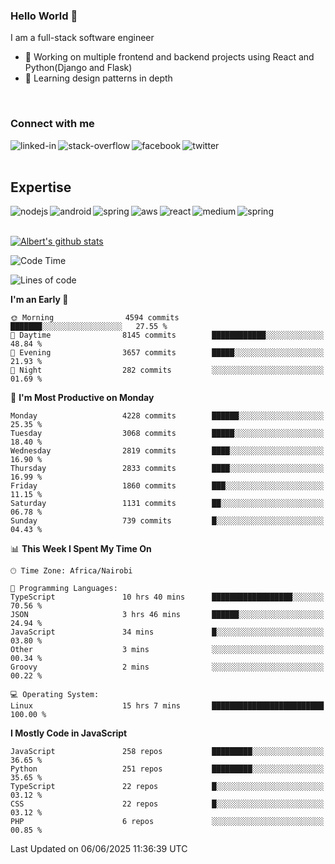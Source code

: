 

### Hello World 👋
I am a full-stack software engineer
- 🔭 Working on multiple frontend and backend projects using React and Python(Django and Flask)
- 🌱 Learning design patterns in depth

<br>

### Connect with me

[<img align="left" alt="linked-in" src="https://img.shields.io/badge/linkedin-%230077B5.svg?&style=for-the-badge&logo=linkedin&logoColor=white" />](https://www.linkedin.com/in/albert-byrone/)

<!-- [<img align="left" alt="medium" src="https://img.shields.io/badge/medium-%2312100E.svg?&style=for-the-badge&logo=medium&logoColor=white" />](https://56faisal.medium.com/) -->

[<img align="left" alt="stack-overflow" src="https://img.shields.io/badge/stack%20overflow-FE7A16?logo=stack-overflow&logoColor=white&style=for-the-badge" />](https://stackoverflow.com/users/11916317/albert-byrone)

[<img align="left" alt="facebook" src="https://img.shields.io/badge/facebook-%231877F2.svg?&style=for-the-badge&logo=facebook&logoColor=white" />](https://web.facebook.com/albert.byrone.1/)

[<img align="left" alt="twitter" src="https://img.shields.io/badge/twitter-%231DA1F2.svg?&style=for-the-badge&logo=twitter&logoColor=white" />](https://twitter.com/byrone_albert)

<br>

<br>

## Expertise
<img align="left" alt="nodejs" src="https://img.shields.io/badge/python%20-%2343853D.svg?&style=for-the-badge&logo=node.js&logoColor=white" />
<img align="left" alt="android" src="https://img.shields.io/badge/Flask-3DDC84?logo=android&logoColor=white&style=for-the-badge" />
<img align="left" alt="spring" src="https://img.shields.io/badge/drf%20-%236DB33F.svg?&style=for-the-badge&logo=spring&logoColor=white" />
<img align="left" alt="aws" src="https://img.shields.io/badge/django%20AWS-%23232F3E?logo=amazon-aws&logoColor=white&style=for-the-badge" />
<img align="left" alt="react" src="https://img.shields.io/badge/react%20-%2320232a.svg?&style=for-the-badge&logo=react&logoColor=%2361DAFB" />
<img align="left" alt="medium" src="https://img.shields.io/badge/Angular-%23316192.svg?&style=for-the-badge&logo=postgresql&logoColor=white" />
<img align="left" alt="spring" src="https://img.shields.io/badge/Javascript%20-%236DB33F.svg?&style=for-the-badge&logo=spring&logoColor=white" />
<br>
<br>


[![Albert's github stats](https://github-readme-stats.vercel.app/api?username=Albert-Byrone&count_private=true&show_icons=true&theme=radical&hide_rank=false)](https://github.com/anuraghazra/github-readme-stats)

<!-- [![Top Langs](https://github-readme-stats.vercel.app/api/top-langs/?username=Albert-Byrone&layout=compact)](https://github.com/anuraghazra/github-readme-stats) -->

<!--
**Albert-Byrone/Albert-Byrone** is a ✨ _special_ ✨ repository because its `README.md` (this file) appears on your GitHub profile.

Here are some ideas to get you started:

- 🔭 I’m currently working on ...
- 🌱 I’m currently learning ...
- 👯 I’m looking to collaborate on ...
- 🤔 I’m looking for help with ...
- 💬 Ask me about ...
- 📫 How to reach me: ...
- 😄 Pronouns: ...
- ⚡ Fun fact: ...
-->


<!--START_SECTION:waka-->
![Code Time](http://img.shields.io/badge/Code%20Time-1%2C893%20hrs%2030%20mins-blue)

![Lines of code](https://img.shields.io/badge/From%20Hello%20World%20I%27ve%20Written-88.7%20million%20lines%20of%20code-blue)

**I'm an Early 🐤** 

```text
🌞 Morning                4594 commits        ███████░░░░░░░░░░░░░░░░░░   27.55 % 
🌆 Daytime                8145 commits        ████████████░░░░░░░░░░░░░   48.84 % 
🌃 Evening                3657 commits        █████░░░░░░░░░░░░░░░░░░░░   21.93 % 
🌙 Night                  282 commits         ░░░░░░░░░░░░░░░░░░░░░░░░░   01.69 % 
```
📅 **I'm Most Productive on Monday** 

```text
Monday                   4228 commits        ██████░░░░░░░░░░░░░░░░░░░   25.35 % 
Tuesday                  3068 commits        █████░░░░░░░░░░░░░░░░░░░░   18.40 % 
Wednesday                2819 commits        ████░░░░░░░░░░░░░░░░░░░░░   16.90 % 
Thursday                 2833 commits        ████░░░░░░░░░░░░░░░░░░░░░   16.99 % 
Friday                   1860 commits        ███░░░░░░░░░░░░░░░░░░░░░░   11.15 % 
Saturday                 1131 commits        ██░░░░░░░░░░░░░░░░░░░░░░░   06.78 % 
Sunday                   739 commits         █░░░░░░░░░░░░░░░░░░░░░░░░   04.43 % 
```


📊 **This Week I Spent My Time On** 

```text
🕑︎ Time Zone: Africa/Nairobi

💬 Programming Languages: 
TypeScript               10 hrs 40 mins      ██████████████████░░░░░░░   70.56 % 
JSON                     3 hrs 46 mins       ██████░░░░░░░░░░░░░░░░░░░   24.94 % 
JavaScript               34 mins             █░░░░░░░░░░░░░░░░░░░░░░░░   03.80 % 
Other                    3 mins              ░░░░░░░░░░░░░░░░░░░░░░░░░   00.34 % 
Groovy                   2 mins              ░░░░░░░░░░░░░░░░░░░░░░░░░   00.22 % 

💻 Operating System: 
Linux                    15 hrs 7 mins       █████████████████████████   100.00 % 
```

**I Mostly Code in JavaScript** 

```text
JavaScript               258 repos           █████████░░░░░░░░░░░░░░░░   36.65 % 
Python                   251 repos           █████████░░░░░░░░░░░░░░░░   35.65 % 
TypeScript               22 repos            █░░░░░░░░░░░░░░░░░░░░░░░░   03.12 % 
CSS                      22 repos            █░░░░░░░░░░░░░░░░░░░░░░░░   03.12 % 
PHP                      6 repos             ░░░░░░░░░░░░░░░░░░░░░░░░░   00.85 % 
```




 Last Updated on 06/06/2025 11:36:39 UTC
<!--END_SECTION:waka-->
